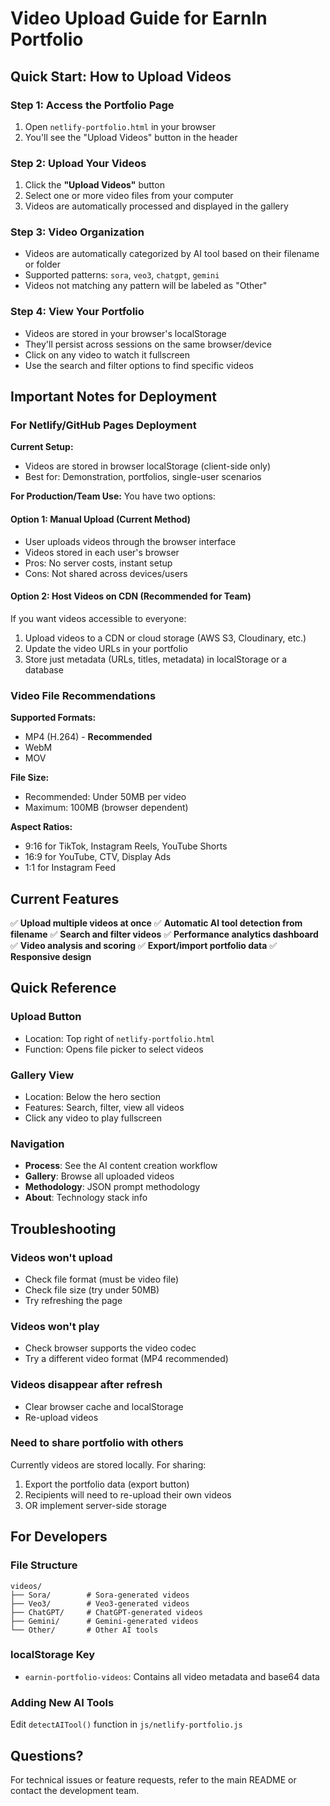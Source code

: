 # Video Upload Guide for EarnIn Portfolio

## Quick Start: How to Upload Videos

### Step 1: Access the Portfolio Page
1. Open `netlify-portfolio.html` in your browser
2. You'll see the "Upload Videos" button in the header

### Step 2: Upload Your Videos
1. Click the **"Upload Videos"** button
2. Select one or more video files from your computer
3. Videos are automatically processed and displayed in the gallery

### Step 3: Video Organization
- Videos are automatically categorized by AI tool based on their filename or folder
- Supported patterns: `sora`, `veo3`, `chatgpt`, `gemini`
- Videos not matching any pattern will be labeled as "Other"

### Step 4: View Your Portfolio
- Videos are stored in your browser's localStorage
- They'll persist across sessions on the same browser/device
- Click on any video to watch it fullscreen
- Use the search and filter options to find specific videos

## Important Notes for Deployment

### For Netlify/GitHub Pages Deployment

**Current Setup:**
- Videos are stored in browser localStorage (client-side only)
- Best for: Demonstration, portfolios, single-user scenarios

**For Production/Team Use:**
You have two options:

#### Option 1: Manual Upload (Current Method)
- User uploads videos through the browser interface
- Videos stored in each user's browser
- Pros: No server costs, instant setup
- Cons: Not shared across devices/users

#### Option 2: Host Videos on CDN (Recommended for Team)
If you want videos accessible to everyone:
1. Upload videos to a CDN or cloud storage (AWS S3, Cloudinary, etc.)
2. Update the video URLs in your portfolio
3. Store just metadata (URLs, titles, metadata) in localStorage or a database

### Video File Recommendations

**Supported Formats:**
- MP4 (H.264) - **Recommended**
- WebM
- MOV

**File Size:**
- Recommended: Under 50MB per video
- Maximum: 100MB (browser dependent)

**Aspect Ratios:**
- 9:16 for TikTok, Instagram Reels, YouTube Shorts
- 16:9 for YouTube, CTV, Display Ads
- 1:1 for Instagram Feed

## Current Features

✅ **Upload multiple videos at once**
✅ **Automatic AI tool detection from filename**
✅ **Search and filter videos**
✅ **Performance analytics dashboard**
✅ **Video analysis and scoring**
✅ **Export/import portfolio data**
✅ **Responsive design**

## Quick Reference

### Upload Button
- Location: Top right of `netlify-portfolio.html`
- Function: Opens file picker to select videos

### Gallery View
- Location: Below the hero section
- Features: Search, filter, view all videos
- Click any video to play fullscreen

### Navigation
- **Process**: See the AI content creation workflow
- **Gallery**: Browse all uploaded videos
- **Methodology**: JSON prompt methodology
- **About**: Technology stack info

## Troubleshooting

### Videos won't upload
- Check file format (must be video file)
- Check file size (try under 50MB)
- Try refreshing the page

### Videos won't play
- Check browser supports the video codec
- Try a different video format (MP4 recommended)

### Videos disappear after refresh
- Clear browser cache and localStorage
- Re-upload videos

### Need to share portfolio with others
Currently videos are stored locally. For sharing:
1. Export the portfolio data (export button)
2. Recipients will need to re-upload their own videos
3. OR implement server-side storage

## For Developers

### File Structure
```
videos/
├── Sora/        # Sora-generated videos
├── Veo3/        # Veo3-generated videos
├── ChatGPT/     # ChatGPT-generated videos
├── Gemini/      # Gemini-generated videos
└── Other/       # Other AI tools
```

### localStorage Key
- `earnin-portfolio-videos`: Contains all video metadata and base64 data

### Adding New AI Tools
Edit `detectAITool()` function in `js/netlify-portfolio.js`

## Questions?

For technical issues or feature requests, refer to the main README or contact the development team.

